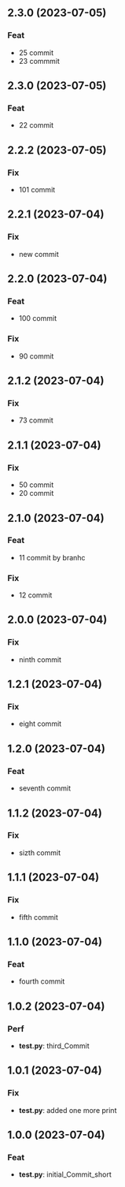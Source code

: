 ## 2.3.0 (2023-07-05)

### Feat

- 25 commit
- 23 commmit

## 2.3.0 (2023-07-05)

### Feat

- 22 commit

## 2.2.2 (2023-07-05)

### Fix

- 101 commit

## 2.2.1 (2023-07-04)

### Fix

- new commit

## 2.2.0 (2023-07-04)

### Feat

- 100 commit

### Fix

- 90 commit

## 2.1.2 (2023-07-04)

### Fix

- 73 commit

## 2.1.1 (2023-07-04)

### Fix

- 50 commit
- 20 commit

## 2.1.0 (2023-07-04)

### Feat

- 11 commit by branhc

### Fix

- 12 commit

## 2.0.0 (2023-07-04)

### Fix

- ninth commit

## 1.2.1 (2023-07-04)

### Fix

- eight commit

## 1.2.0 (2023-07-04)

### Feat

- seventh commit

## 1.1.2 (2023-07-04)

### Fix

- sizth commit

## 1.1.1 (2023-07-04)

### Fix

- fifth commit

## 1.1.0 (2023-07-04)

### Feat

- fourth commit

## 1.0.2 (2023-07-04)

### Perf

- **test.py**: third_Commit

## 1.0.1 (2023-07-04)

### Fix

- **test.py**: added one more print

## 1.0.0 (2023-07-04)

### Feat

- **test.py**: initial_Commit_short
